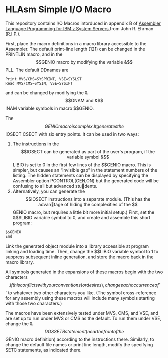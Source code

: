 # HLAsm Simple I/O Macro
This repository contains I/O Macros intorduced in appendix B of 
[Assembler Language Programming for IBM z System Servers ](https://idcp.marist.edu/documents/33945/44724/Assembler.V2.alntext+V2.00.pdf/ad61965e-8485-65e1-f385-e5cd56f08c63?t=1551806232272)
from John R. Ehrman (R.I.P.).

First, place the macro definitions in a macro library accessible to the Assembler. The default print-line
length (121) can be changed in the PRINTLIN macro, and in the $$GENIO macro by modifying the variable
&$$PLL. The default DDnames are

```
Print MVS/CMS=SYSPRINT, VSE=SYSLST
Read MVS/CMS=SYSIN, VSE=SYSIPT
```

and can be changed by modifying the &$$ONAM and &$$INAM variable symbols in macro $$GENIO.

The $$GENIO macro is complex. It generates the $$IOSECT CSECT with six entry points. It can be used in
two ways:

1. The instructions in the $$IOSECT can be generated as part of the user's program, if the variable symbol
&$$LIBIO is set to 0 in the first few lines of the $$GENIO macro. This is simpler, but causes an “invisible
gap” in the statement numbers of the listing. The hidden statements can be displayed by specifying the
Assembler option PCONTROL(GEN,ON) but the generated code will be confusing to all but advanced students.
2. Alternatively, you can generate the $$IOSECT instructions into a separate module. (This has the advantage of hiding the complexities of the $$GENIO macro, but requires a little bit more initial setup.) First,
set the &$$LIBIO variable symbol to 0, and create and assemble this short program:
```
$$GENIO
End
```
Link the generated object module into a library accessible at program linking and loading time. Then,
change the $$LIBIO variable symbol to 1 to suppress subsequent inline generation, and store the macro
back in the macro library.

All symbols generated in the expansions of these macros begin with the two characters $$. If this conflicts
with your conventions (or desires), change each occurrence of '$$' to whatever two other characters you
like. (The symbol cross-reference for any assembly using these macros will include many symbols starting
with those two characters.)

The macros have been extensively tested under MVS, CMS, and VSE, and are set up to run under MVS or
CMS as the default. To run them under VSE, change the &$$DOS SETB statement (near the front of the
$$GENIO macro definition) according to the instructions there. Similarly, to change the default file names or
print line length, modify the specifying SETC statements, as indicated there.
